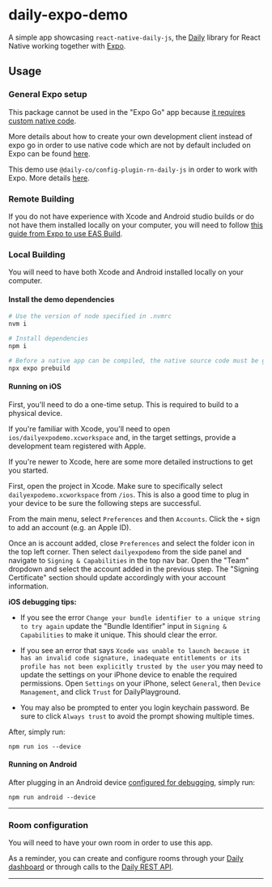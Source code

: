 # daily-expo-demo

A simple app showcasing `react-native-daily-js`, the [Daily](https://www.daily.co) library for React Native working together with [Expo](https://docs.expo.dev/introduction/expo/).

## Usage

### General Expo setup

This package cannot be used in the "Expo Go" app because [it requires custom native code](https://docs.expo.io/workflow/customizing/).

More details about how to create your own development client instead of expo go in order to use native code which are not by default included on Expo can be found [here](https://docs.expo.dev/development/introduction/).

This demo use `@daily-co/config-plugin-rn-daily-js` in order to work with Expo. More details [here](https://github.com/daily-co/rn-daily-js-expo-config-plugin).

### Remote Building

If you do not have experience with Xcode and Android studio builds or do not have them installed locally on your computer, you will need to follow [this guide from Expo to use EAS Build](https://docs.expo.dev/development/create-development-builds/#create-and-install-eas-build).

### Local Building

You will need to have both Xcode and Android installed locally on your computer.

#### Install the demo dependencies

```bash
# Use the version of node specified in .nvmrc
nvm i

# Install dependencies
npm i

# Before a native app can be compiled, the native source code must be generated.
npx expo prebuild
```

#### Running on iOS

First, you'll need to do a one-time setup. This is required to build to a physical device.

If you're familiar with Xcode, you'll need to open `ios/dailyexpodemo.xcworkspace` and, in the target settings, provide a development team registered with Apple.

If you're newer to Xcode, here are some more detailed instructions to get you started.

First, open the project in Xcode. Make sure to specifically select `dailyexpodemo.xcworkspace` from `/ios`. This is also a good time to plug in your device to be sure the following steps are successful.

From the main menu, select `Preferences` and then `Accounts`. Click the `+` sign to add an account (e.g. an Apple ID).

Once an is account added, close `Preferences` and select the folder icon in the top left corner. Then select `dailyexpodemo` from the side panel and navigate to `Signing & Capabilities` in the top nav bar. Open the "Team" dropdown and select the account added in the previous step. The "Signing Certificate" section should update accordingly with your account information.

**iOS debugging tips:**

- If you see the error `Change your bundle identifier to a unique string to try again` update the "Bundle Identifier" input in `Signing & Capabilities` to make it unique. This should clear the error.

- If you see an error that says `Xcode was unable to launch because it has an invalid code signature, inadequate entitlements or its profile has not been explicitly trusted by the user` you may need to update the settings on your iPhone device to enable the required permissions. Open `Settings` on your iPhone, select `General`, then `Device Management`, and click `Trust` for DailyPlayground.

- You may also be prompted to enter you login keychain password. Be sure to click `Always trust` to avoid the prompt showing multiple times.

After, simply run:
```
npm run ios --device
```

#### Running on Android

After plugging in an Android device [configured for debugging](https://developer.android.com/studio/debug/dev-options), simply run:

```
npm run android --device
```

---

### Room configuration

You will need to have your own room in order to use this app. 

As a reminder, you can create and configure rooms through your [Daily dashboard](https://dashboard.daily.co/rooms) or through calls to the [Daily REST API](https://docs.daily.co/reference#rooms).

---
